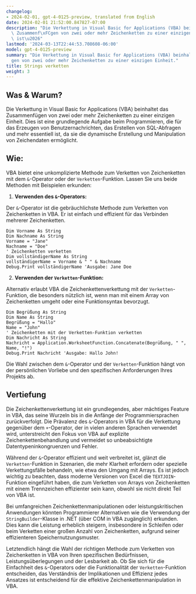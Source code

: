 ```yaml
---
changelog:
- 2024-02-01, gpt-4-0125-preview, translated from English
date: 2024-02-01 21:52:00.847827-07:00
description: "Die Verkettung in Visual Basic for Applications (VBA) beinhaltet das\
  \ Zusammenf\xFCgen von zwei oder mehr Zeichenketten zu einer einzigen Einheit. Dies\
  \ ist\u2026"
lastmod: '2024-03-13T22:44:53.708608-06:00'
model: gpt-4-0125-preview
summary: "Die Verkettung in Visual Basic for Applications (VBA) beinhaltet das Zusammenf\xFC\
  gen von zwei oder mehr Zeichenketten zu einer einzigen Einheit."
title: Strings verketten
weight: 3
---
```


## Was & Warum?

Die Verkettung in Visual Basic for Applications (VBA) beinhaltet das Zusammenfügen von zwei oder mehr Zeichenketten zu einer einzigen Einheit. Dies ist eine grundlegende Aufgabe beim Programmieren, die für das Erzeugen von Benutzernachrichten, das Erstellen von SQL-Abfragen und mehr essentiell ist, da sie die dynamische Erstellung und Manipulation von Zeichendaten ermöglicht.

## Wie:

VBA bietet eine unkomplizierte Methode zum Verketten von Zeichenketten mit dem `&`-Operator oder der `Verketten`-Funktion. Lassen Sie uns beide Methoden mit Beispielen erkunden:

1. **Verwenden des `&`-Operators:**

Der `&`-Operator ist die gebräuchlichste Methode zum Verketten von Zeichenketten in VBA. Er ist einfach und effizient für das Verbinden mehrerer Zeichenketten.

```vb.net
Dim Vorname As String
Dim Nachname As String
Vorname = "Jane"
Nachname = "Doe"
' Zeichenketten verketten
Dim vollständigerName As String
vollständigerName = Vorname & " " & Nachname
Debug.Print vollständigerName 'Ausgabe: Jane Doe
```

2. **Verwenden der `Verketten`-Funktion:**

Alternativ erlaubt VBA die Zeichenkettenverkettung mit der `Verketten`-Funktion, die besonders nützlich ist, wenn man mit einem Array von Zeichenketten umgeht oder eine Funktionsyntax bevorzugt.

```vb.net
Dim Begrüßung As String
Dim Name As String
Begrüßung = "Hallo"
Name = "John"
' Zeichenketten mit der Verketten-Funktion verketten
Dim Nachricht As String
Nachricht = Application.WorksheetFunction.Concatenate(Begrüßung, " ", Name, "!")
Debug.Print Nachricht 'Ausgabe: Hallo John!
```

Die Wahl zwischen dem `&`-Operator und der `Verketten`-Funktion hängt von der persönlichen Vorliebe und den spezifischen Anforderungen Ihres Projekts ab.

## Vertiefung

Die Zeichenkettenverkettung ist ein grundlegendes, aber mächtiges Feature in VBA, das seine Wurzeln bis in die Anfänge der Programmiersprachen zurückverfolgt. Die Prävalenz des `&`-Operators in VBA für die Verkettung gegenüber dem `+`-Operator, der in vielen anderen Sprachen verwendet wird, unterstreicht den Fokus von VBA auf explizite Zeichenkettenbehandlung und vermeidet so unbeabsichtigte Datentypeninkongruenzen und Fehler.

Während der `&`-Operator effizient und weit verbreitet ist, glänzt die `Verketten`-Funktion in Szenarien, die mehr Klarheit erfordern oder spezielle Verkettungsfälle behandeln, wie etwa den Umgang mit Arrays. Es ist jedoch wichtig zu beachten, dass moderne Versionen von Excel die `TEXTJOIN`-Funktion eingeführt haben, die zum Verketten von Arrays von Zeichenketten mit einem Trennzeichen effizienter sein kann, obwohl sie nicht direkt Teil von VBA ist.

Bei umfangreichen Zeichenkettenmanipulationen oder leistungskritischen Anwendungen könnten Programmierer Alternativen wie die Verwendung der `StringBuilder`-Klasse in .NET (über COM in VBA zugänglich) erkunden. Dies kann die Leistung erheblich steigern, insbesondere in Schleifen oder beim Verketten einer großen Anzahl von Zeichenketten, aufgrund seiner effizienteren Speichernutzungsmuster.

Letztendlich hängt die Wahl der richtigen Methode zum Verketten von Zeichenketten in VBA von Ihren spezifischen Bedürfnissen, Leistungsüberlegungen und der Lesbarkeit ab. Ob Sie sich für die Einfachheit des `&`-Operators oder die Funktionalität der `Verketten`-Funktion entscheiden, das Verständnis der Implikationen und Effizienz jedes Ansatzes ist entscheidend für die effektive Zeichenkettenmanipulation in VBA.
